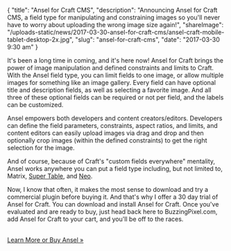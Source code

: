 {
    "title": "Ansel for Craft CMS",
    "description": "Announcing Ansel for Craft CMS, a field type for manipulating and constraining images so you'll never have to worry about uploading the wrong image size again!",
    "shareImage": "/uploads-static/news/2017-03-30-ansel-for-craft-cms/ansel-craft-mobile-tablet-desktop-2x.jpg",
    "slug": "ansel-for-craft-cms",
    "date": "2017-03-30 9:30 am"
}

It's been a long time in coming, and it's here now! Ansel for Craft brings the power of image manipulation and defined constraints and limits to Craft. With the Ansel field type, you can limit fields to one image, or allow multiple images for something like an image gallery. Every field can have optional title and description fields, as well as selecting a favorite image. And all three of these optional fields can be required or not per field, and the labels can be customized.

Ansel empowers both developers and content creators/editors. Developers can define the field parameters, constraints, aspect ratios, and limits, and content editors can easily upload images via drag and drop and then optionally crop images (within the defined constraints) to get the right selection for the image.

And of course, because of Craft's "custom fields everywhere" mentality, Ansel works anywhere you can put a field type including, but not limited to, Matrix, [Super Table](https://github.com/engram-design/SuperTable), and [Neo](https://github.com/benjamminf/craft-neo).

Now, I know that often, it makes the most sense to download and try a commercial plugin before buying it. And that's why I offer a 30 day trial of Ansel for Craft. You can download and install Ansel for Craft. Once you've evaluated and are ready to buy, just head back here to BuzzingPixel.com, add Ansel for Craft to your cart, and you'll be off to the races.
<br><br>
<p><div class="u--centered"><a href="/software/ansel-craft" class="button button--outlined button--colored">Learn More or Buy Ansel »</a></div></p>
